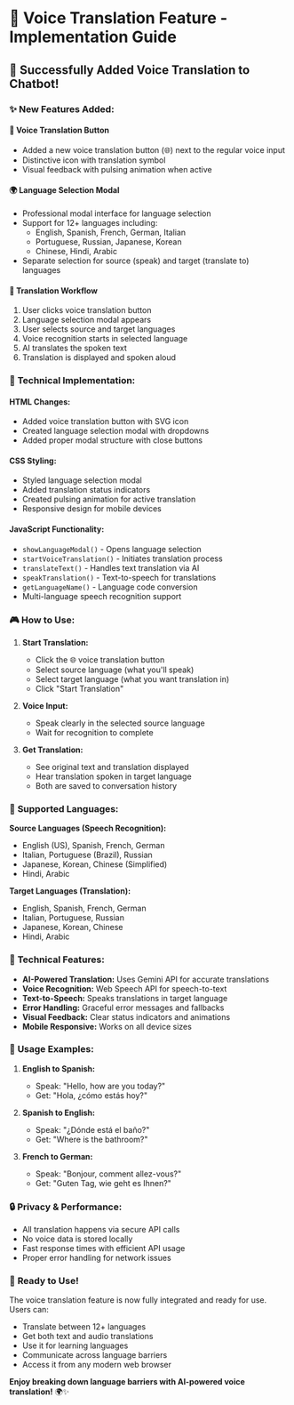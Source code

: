# 🎤 Voice Translation Feature - Implementation Guide

## 🚀 Successfully Added Voice Translation to Chatbot!

### ✨ New Features Added:

#### 🔧 **Voice Translation Button**
- Added a new voice translation button (🌐) next to the regular voice input
- Distinctive icon with translation symbol
- Visual feedback with pulsing animation when active

#### 🌍 **Language Selection Modal**
- Professional modal interface for language selection
- Support for 12+ languages including:
  - English, Spanish, French, German, Italian
  - Portuguese, Russian, Japanese, Korean
  - Chinese, Hindi, Arabic
- Separate selection for source (speak) and target (translate to) languages

#### 🎯 **Translation Workflow**
1. User clicks voice translation button
2. Language selection modal appears
3. User selects source and target languages
4. Voice recognition starts in selected language
5. AI translates the spoken text
6. Translation is displayed and spoken aloud

### 🔧 **Technical Implementation:**

#### **HTML Changes:**
- Added voice translation button with SVG icon
- Created language selection modal with dropdowns
- Added proper modal structure with close buttons

#### **CSS Styling:**
- Styled language selection modal
- Added translation status indicators
- Created pulsing animation for active translation
- Responsive design for mobile devices

#### **JavaScript Functionality:**
- `showLanguageModal()` - Opens language selection
- `startVoiceTranslation()` - Initiates translation process
- `translateText()` - Handles text translation via AI
- `speakTranslation()` - Text-to-speech for translations
- `getLanguageName()` - Language code conversion
- Multi-language speech recognition support

### 🎮 **How to Use:**

1. **Start Translation:**
   - Click the 🌐 voice translation button
   - Select source language (what you'll speak)
   - Select target language (what you want translation in)
   - Click "Start Translation"

2. **Voice Input:**
   - Speak clearly in the selected source language
   - Wait for recognition to complete

3. **Get Translation:**
   - See original text and translation displayed
   - Hear translation spoken in target language
   - Both are saved to conversation history

### 🌟 **Supported Languages:**

**Source Languages (Speech Recognition):**
- English (US), Spanish, French, German
- Italian, Portuguese (Brazil), Russian
- Japanese, Korean, Chinese (Simplified)
- Hindi, Arabic

**Target Languages (Translation):**
- English, Spanish, French, German
- Italian, Portuguese, Russian
- Japanese, Korean, Chinese
- Hindi, Arabic

### 🔧 **Technical Features:**

- **AI-Powered Translation:** Uses Gemini API for accurate translations
- **Voice Recognition:** Web Speech API for speech-to-text
- **Text-to-Speech:** Speaks translations in target language
- **Error Handling:** Graceful error messages and fallbacks
- **Visual Feedback:** Clear status indicators and animations
- **Mobile Responsive:** Works on all device sizes

### 🎯 **Usage Examples:**

1. **English to Spanish:**
   - Speak: "Hello, how are you today?"
   - Get: "Hola, ¿cómo estás hoy?"

2. **Spanish to English:**
   - Speak: "¿Dónde está el baño?"
   - Get: "Where is the bathroom?"

3. **French to German:**
   - Speak: "Bonjour, comment allez-vous?"
   - Get: "Guten Tag, wie geht es Ihnen?"

### 🔒 **Privacy & Performance:**

- All translation happens via secure API calls
- No voice data is stored locally
- Fast response times with efficient API usage
- Proper error handling for network issues

### 🎉 **Ready to Use!**

The voice translation feature is now fully integrated and ready for use. Users can:
- Translate between 12+ languages
- Get both text and audio translations
- Use it for learning languages
- Communicate across language barriers
- Access it from any modern web browser

**Enjoy breaking down language barriers with AI-powered voice translation!** 🌍✨
